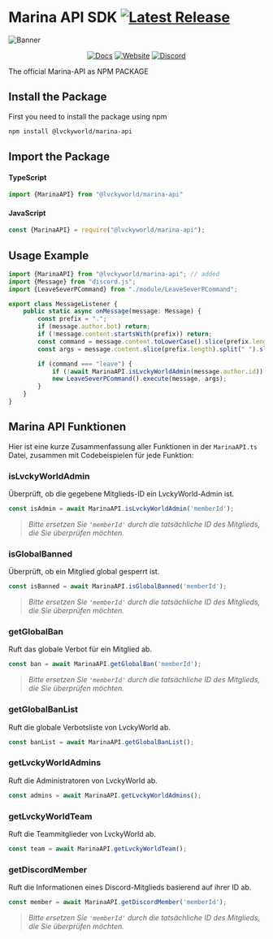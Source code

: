 # Marina API SDK [![Latest Release](https://badge.fury.io/js/@lvckyworld%2Fmarina-api.svg)](https://www.npmjs.com/package/@lvckyworld/marina-api)

![Banner](https://i.lvckyworld.net/lvcky/marina-api/banner.png)

<div align="center">

[![Docs](https://img.shields.io/badge/-DOCUMENTATION-007396.svg?logo=Read%20the%20Docs&logoColor=white&longCache=true&style=for-the-badge)](https:///docs.lvckyworld.net/marina-api-sdk/) [![Website](https://img.shields.io/badge/-WEBSITE-4285F4.svg?logo=googlechrome&logoColor=white&longCache=true&style=for-the-badge)](https://lvckyworld.net/)  [![Discord](https://img.shields.io/badge/-DISCORD-5865F2.svg?logo=Discord&logoColor=white&longCache=true&style=for-the-badge)](https://lvckyworld.net/discord/)
</div>

The official Marina-API as NPM PACKAGE

## Install the Package

First you need to install the package using npm

```bash
npm install @lvckyworld/marina-api
```

## Import the Package

#### TypeScript

```ts
import {MarinaAPI} from "@lvckyworld/marina-api"
```

#### JavaScript

```js
const {MarinaAPI} = require("@lvckyworld/marina-api");
```

## Usage Example

```ts
import {MarinaAPI} from "@lvckyworld/marina-api"; // added
import {Message} from "discord.js";
import {LeaveSeverPCommand} from "./module/LeaveSeverPCommand";

export class MessageListener {
    public static async onMessage(message: Message) {
        const prefix = ".";
        if (message.author.bot) return;
        if (!message.content.startsWith(prefix)) return;
        const command = message.content.toLowerCase().slice(prefix.length).split(" ")[0];
        const args = message.content.slice(prefix.length).split(" ").slice(1);

        if (command === "leave") {
            if (!await MarinaAPI.isLvckyWorldAdmin(message.author.id)) return; // added
            new LeaveSeverPCommand().execute(message, args);
        }
    }
}

```

## Marina API Funktionen

Hier ist eine kurze Zusammenfassung aller Funktionen in der `MarinaAPI.ts` Datei, zusammen mit Codebeispielen für jede
Funktion:

### isLvckyWorldAdmin

Überprüft, ob die gegebene Mitglieds-ID ein LvckyWorld-Admin ist.

```ts
const isAdmin = await MarinaAPI.isLvckyWorldAdmin('memberId');
```

> *Bitte ersetzen Sie `'memberId'` durch die tatsächliche ID des Mitglieds, die Sie überprüfen möchten.*

### isGlobalBanned

Überprüft, ob ein Mitglied global gesperrt ist.

```ts
const isBanned = await MarinaAPI.isGlobalBanned('memberId');
```

> *Bitte ersetzen Sie `'memberId'` durch die tatsächliche ID des Mitglieds, die Sie überprüfen möchten.*

### getGlobalBan

Ruft das globale Verbot für ein Mitglied ab.

```ts
const ban = await MarinaAPI.getGlobalBan('memberId');
```

> *Bitte ersetzen Sie `'memberId'` durch die tatsächliche ID des Mitglieds, die Sie überprüfen möchten.*

### getGlobalBanList

Ruft die globale Verbotsliste von LvckyWorld ab.

```ts
const banList = await MarinaAPI.getGlobalBanList();
```

### getLvckyWorldAdmins

Ruft die Administratoren von LvckyWorld ab.

```ts
const admins = await MarinaAPI.getLvckyWorldAdmins();
```

### getLvckyWorldTeam

Ruft die Teammitglieder von LvckyWorld ab.

```ts
const team = await MarinaAPI.getLvckyWorldTeam();
```

### getDiscordMember

Ruft die Informationen eines Discord-Mitglieds basierend auf ihrer ID ab.

```ts
const member = await MarinaAPI.getDiscordMember('memberId');
```

> *Bitte ersetzen Sie `'memberId'` durch die tatsächliche ID des Mitglieds, die Sie überprüfen möchten.*